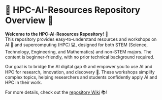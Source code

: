 # 🚀 HPC-AI-Resources Repository Overview 🌟

**Welcome to the HPC-AI-Resources Repository!** 🎉  
This repository provides easy-to-understand resources and workshops on AI 🤖 and supercomputing (HPC) 💻, designed for both STEM (Science, Technology, Engineering, and Mathematics) and non-STEM majors. The content is beginner-friendly, with no prior technical background required.  

Our goal is to bridge the AI digital gap 🌐 and empower you to use AI and HPC for research, innovation, and discovery 🌟. These workshops simplify complex topics, helping researchers and students confidently apply AI and HPC in their work.  

For more details, check out the [repository Wiki](https://github.com/DrAlzahrani/HPC-AI-Resources/wiki) 📚!








